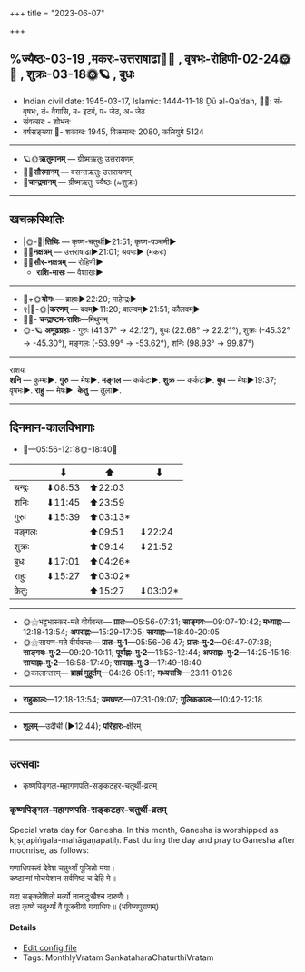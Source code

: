 +++
title = "2023-06-07"

+++

## %ज्यैष्ठः-03-19  ,मकरः-उत्तराषाढा🌛🌌  ,  वृषभः-रोहिणी-02-24🌞🌌  ,  शुक्रः-03-18🌞🪐  , बुधः
- Indian civil date: 1945-03-17, Islamic: 1444-11-18 Ḏū al-Qaʿdah, 🌌🌞: सं- वृषभः, तं- वैगासि, म- इटवं, प- जेठ, अ- जेठ
- संवत्सरः - शोभनः
- वर्षसङ्ख्या 🌛- शकाब्दः 1945, विक्रमाब्दः 2080, कलियुगे 5124
___________________
- 🪐🌞**ऋतुमानम्** — ग्रीष्मऋतुः उत्तरायणम्
- 🌌🌞**सौरमानम्** — वसन्तऋतुः उत्तरायणम्
- 🌛**चान्द्रमानम्** — ग्रीष्मऋतुः ज्यैष्ठः (≈शुक्रः)
___________________


## खचक्रस्थितिः
- |🌞-🌛|**तिथिः** — कृष्ण-चतुर्थी►21:51; कृष्ण-पञ्चमी►  
- 🌌🌛**नक्षत्रम्** — उत्तराषाढा►21:01; श्रवणः► (मकरः)  
- 🌌🌞**सौर-नक्षत्रम्** — रोहिणी►  
  - **राशि-मासः** — वैशाखः► 
___________________
- 🌛+🌞**योगः** — ब्राह्मः►22:20; माहेन्द्रः►  
- २|🌛-🌞|**करणम्** — बवम्►11:20; बालवम्►21:51; कौलवम्►  
- 🌌🌛- **चन्द्राष्टम-राशिः**—मिथुनम्  
- 🌞-🪐 **अमूढग्रहाः** - गुरुः (41.37° → 42.12°), बुधः (22.68° → 22.21°), शुक्रः (-45.32° → -45.30°), मङ्गलः (-53.99° → -53.62°), शनिः (98.93° → 99.87°)
___________________
राशयः  
**शनि** — कुम्भः►. **गुरु** — मेषः►. **मङ्गल** — कर्कटः►. **शुक्र** — कर्कटः►. **बुध** — मेषः►19:37; वृषभः►. **राहु** — मेषः►. **केतु** — तुला►. 
___________________


## दिनमान-कालविभागाः
- 🌅—05:56-12:18🌞-18:40🌇  

|      |⬇     |⬆     |⬇     |
|------|-----|-----|------|
|चन्द्रः|⬇08:53 |⬆22:03 |     |
|शनिः   |⬇11:45 |⬆23:59 |     |
|गुरुः  |⬇15:39 |⬆03:13*|     |
|मङ्गलः |     |⬆09:51 |⬇22:24 |
|शुक्रः |     |⬆09:14 |⬇21:52 |
|बुधः   |⬇17:01 |⬆04:26*|     |
|राहुः  |⬇15:27 |⬆03:02*|     |
|केतुः  |     |⬆15:27 |⬇03:02*|
___________________
- 🌞⚝भट्टभास्कर-मते वीर्यवन्तः— **प्रातः**—05:56-07:31; **साङ्गवः**—09:07-10:42; **मध्याह्नः**—12:18-13:54; **अपराह्णः**—15:29-17:05; **सायाह्नः**—18:40-20:05  
- 🌞⚝सायण-मते वीर्यवन्तः— **प्रातः-मु॰1**—05:56-06:47; **प्रातः-मु॰2**—06:47-07:38; **साङ्गवः-मु॰2**—09:20-10:11; **पूर्वाह्णः-मु॰2**—11:53-12:44; **अपराह्णः-मु॰2**—14:25-15:16; **सायाह्नः-मु॰2**—16:58-17:49; **सायाह्नः-मु॰3**—17:49-18:40  
- 🌞कालान्तरम्— **ब्राह्मं मुहूर्तम्**—04:26-05:11; **मध्यरात्रिः**—23:11-01:26  
___________________
- **राहुकालः**—12:18-13:54; **यमघण्टः**—07:31-09:07; **गुलिककालः**—10:42-12:18  
___________________
- **शूलम्**—उदीची (►12:44); **परिहारः**–क्षीरम्  
___________________

## उत्सवाः
- कृष्णपिङ्गल-महागणपति-सङ्कटहर-चतुर्थी-व्रतम्
### कृष्णपिङ्गल-महागणपति-सङ्कटहर-चतुर्थी-व्रतम्



Special vrata day for Ganesha. In this month, Ganesha is worshipped as kr̥ṣṇapiṅgala-mahāgaṇapatiḥ. Fast during the day and pray to Ganesha after moonrise, as follows:

गणाधिपस्त्वं देवेश चतुर्थ्यां पूजितो मया।  
कष्टान्मां मोचयेशान सर्वमिष्टं च देहि मे॥  
  
यदा सङ्क्लेशितो मर्त्यो नानादुःखैश्च दारुणैः।  
तदा कृष्णे चतुर्थ्यां वै पूजनीयो गणाधिपः॥ (भविष्यपुराणम्)



#### Details
- [Edit config file](https://github.com/jyotisham/adyatithi/blob/master/devatA/gaNapati/description_only/kRSNapiGgala-mahAgaNapati_saGkaTahara-caturthI-vratam.toml)
- Tags: MonthlyVratam SankataharaChaturthiVratam


